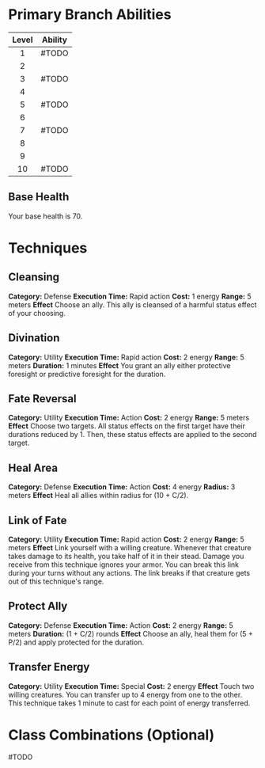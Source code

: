# Primary Branch Abilities

| Level | Ability |
| :---: | ------- |
|   1   | #TODO   |
|   2   |         |
|   3   | #TODO   |
|   4   |         |
|   5   | #TODO   |
|   6   |         |
|   7   | #TODO   |
|   8   |         |
|   9   |         |
|  10   | #TODO   |
## Base Health
Your base health is 70.

# Techniques
## Cleansing
**Category:** Defense
**Execution Time:** Rapid action
**Cost:** 1 energy
**Range:** 5 meters
**Effect**
	Choose an ally. This ally is cleansed of a harmful status effect of your choosing.

## Divination
**Category:** Utility
**Execution Time:** Rapid action
**Cost:** 2 energy
**Range:** 5 meters
**Duration:** 1 minutes
**Effect**
	You grant an ally either protective foresight or predictive foresight for the duration.

## Fate Reversal
**Category:** Utility
**Execution Time:** Action 
**Cost:** 2 energy
**Range:** 5 meters
**Effect**
	Choose two targets. 
	All status effects on the first target have their durations reduced by 1. Then, these status effects are applied to the second target.

## Heal Area
**Category:** Defense
**Execution Time:** Action 
**Cost:** 4 energy
**Radius:** 3 meters
**Effect**
	Heal all allies within radius for (10 + C/2). 

## Link of Fate
**Category:** Utility
**Execution Time:** Rapid action
**Cost:** 2 energy
**Range:** 5 meters
**Effect**
	Link yourself with a willing creature. Whenever that creature takes damage to its health, you take half of it in their stead. Damage you receive from this technique ignores your armor.
	You can break this link during your turns without any actions. The link breaks if that creature gets out of this technique's range.

## Protect Ally
**Category:** Defense
**Execution Time:** Action
**Cost:** 2 energy
**Range:** 5 meters
**Duration:** (1 + C/2) rounds
**Effect**
	Choose an ally, heal them for (5 + P/2) and apply protected for the duration.

## Transfer Energy
**Category:** Utility
**Execution Time:** Special
**Cost:** 2 energy
**Effect**
	Touch two willing creatures. You can transfer up to 4 energy from one to the other. This technique takes 1 minute to cast for each point of energy transferred.






# Class Combinations (Optional)
#TODO 




